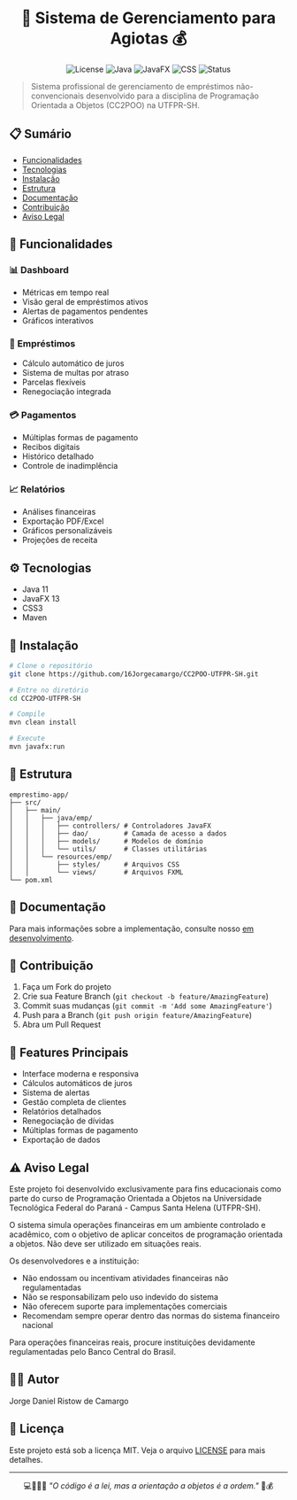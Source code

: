 <div align="center">

# 🦈 Sistema de Gerenciamento para Agiotas 💰

</div>

<div align="center">

![License](https://img.shields.io/badge/license-MIT-blue.svg)
![Java](https://img.shields.io/badge/java-11-orange.svg)
![JavaFX](https://img.shields.io/badge/javafx-13-green.svg)
![CSS](https://img.shields.io/badge/css-3-1572B6.svg)
![Status](https://img.shields.io/badge/status-educational%20purposes-red.svg)

</div>

> Sistema profissional de gerenciamento de empréstimos não-convencionais desenvolvido para a disciplina de Programação Orientada a Objetos (CC2POO) na UTFPR-SH.

## 📋 Sumário
- [Funcionalidades](#-funcionalidades)
- [Tecnologias](#%EF%B8%8F-tecnologias)
- [Instalação](#-instalação)
- [Estrutura](#-estrutura)
- [Documentação](#-documentação)
- [Contribuição](#-contribuição)
- [Aviso Legal](#%EF%B8%8F-aviso-legal)

## 🌟 Funcionalidades

### 📊 Dashboard
- Métricas em tempo real
- Visão geral de empréstimos ativos
- Alertas de pagamentos pendentes
- Gráficos interativos

### 💸 Empréstimos
- Cálculo automático de juros
- Sistema de multas por atraso
- Parcelas flexíveis
- Renegociação integrada

### 💳 Pagamentos
- Múltiplas formas de pagamento
- Recibos digitais
- Histórico detalhado
- Controle de inadimplência

### 📈 Relatórios
- Análises financeiras
- Exportação PDF/Excel
- Gráficos personalizáveis
- Projeções de receita

## ⚙️ Tecnologias

- Java 11
- JavaFX 13
- CSS3
- Maven

## 🚀 Instalação

```bash
# Clone o repositório
git clone https://github.com/16Jorgecamargo/CC2POO-UTFPR-SH.git

# Entre no diretório
cd CC2POO-UTFPR-SH

# Compile
mvn clean install

# Execute
mvn javafx:run
```

## 📁 Estrutura

```
emprestimo-app/
├── src/
│   ├── main/
│   │   ├── java/emp/
│   │   │   ├── controllers/ # Controladores JavaFX
│   │   │   ├── dao/         # Camada de acesso a dados
│   │   │   ├── models/      # Modelos de domínio
│   │   │   └── utils/       # Classes utilitárias
│   │   └── resources/emp/
│   │       ├── styles/      # Arquivos CSS
│   │       └── views/       # Arquivos FXML
└── pom.xml
```

## 📖 Documentação
Para mais informações sobre a implementação, consulte nosso [em desenvolvimento]().

## 🤝 Contribuição
1. Faça um Fork do projeto
2. Crie sua Feature Branch (`git checkout -b feature/AmazingFeature`)
3. Commit suas mudanças (`git commit -m 'Add some AmazingFeature'`)
4. Push para a Branch (`git push origin feature/AmazingFeature`)
5. Abra um Pull Request

## 🎯 Features Principais
- Interface moderna e responsiva
- Cálculos automáticos de juros
- Sistema de alertas
- Gestão completa de clientes
- Relatórios detalhados
- Renegociação de dívidas
- Múltiplas formas de pagamento
- Exportação de dados

## ⚠️ Aviso Legal
Este projeto foi desenvolvido exclusivamente para fins educacionais como parte do curso de Programação Orientada a Objetos na Universidade Tecnológica Federal do Paraná - Campus Santa Helena (UTFPR-SH).

O sistema simula operações financeiras em um ambiente controlado e acadêmico, com o objetivo de aplicar conceitos de programação orientada a objetos. Não deve ser utilizado em situações reais.

Os desenvolvedores e a instituição:
- Não endossam ou incentivam atividades financeiras não regulamentadas
- Não se responsabilizam pelo uso indevido do sistema
- Não oferecem suporte para implementações comerciais
- Recomendam sempre operar dentro das normas do sistema financeiro nacional

Para operações financeiras reais, procure instituições devidamente regulamentadas pelo Banco Central do Brasil.

## 👨‍💻 Autor
Jorge Daniel Ristow de Camargo

## 📝 Licença
Este projeto está sob a licença MIT. Veja o arquivo [LICENSE](LICENSE) para mais detalhes.

---

<div align="center">

💻👨🏻‍💻 _"O código é a lei, mas a orientação a objetos é a ordem."_ 🦈💰

</div>